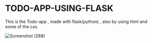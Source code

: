 # TODO-APP-USING-FLASK
This is the Todo-app , made with flask(python) , also by using html and some of the css. 

![Screenshot (288)](https://user-images.githubusercontent.com/80156819/161089015-d2714a3a-4c8b-4708-bfe3-d7d99683c2a5.png)

